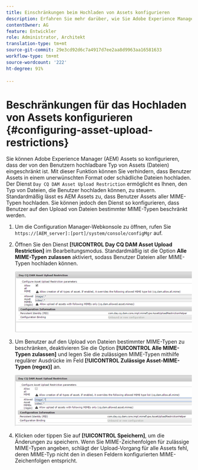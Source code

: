 ```yaml
---
title: Einschränkungen beim Hochladen von Assets konfigurieren
description: Erfahren Sie mehr darüber, wie Sie Adobe Experience Manager (AEM) Assets so konfigurieren können, dass der von den Benutzern hochladbare Typ von Assets (Dateien) eingeschränkt ist.
contentOwner: AG
feature: Entwickler
role: Administrator, Architekt
translation-type: tm+mt
source-git-commit: 29e3cd92d6c7a4917d7ee2aa8d9963aa16581633
workflow-type: tm+mt
source-wordcount: '222'
ht-degree: 91%

---
```



# Beschränkungen für das Hochladen von Assets konfigurieren {#configuring-asset-upload-restrictions}

Sie können Adobe Experience Manager (AEM) Assets so konfigurieren, dass der von den Benutzern hochladbare Typ von Assets (Dateien) eingeschränkt ist. Mit dieser Funktion können Sie verhindern, dass Benutzer Assets in einem unerwünschten Format oder schädliche Dateien hochladen. Der Dienst `Day CQ DAM Asset Upload Restriction` ermöglicht es Ihnen, den Typ von Dateien, die Benutzer hochladen können, zu steuern. Standardmäßig lässt es AEM Assets zu, dass Benutzer Assets aller MIME-Typen hochladen. Sie können jedoch den Dienst so konfigurieren, dass Benutzer auf den Upload von Dateien bestimmter MIME-Typen beschränkt werden.

1. Um die Configuration Manager-Webkonsole zu öffnen, rufen Sie `https://[AEM_server]:[port]/system/console/configMgr` auf.
1. Öffnen Sie den Dienst **[!UICONTROL Day CQ DAM Asset Upload Restriction]** im Bearbeitungsmodus. Standardmäßig ist die Option **Alle MIME-Typen zulassen** aktiviert, sodass Benutzer Dateien aller MIME-Typen hochladen können.

   ![chlimage_1-378](assets/chlimage_1-378.png)

1. Um Benutzer auf den Upload von Dateien bestimmter MIME-Typen zu beschränken, deaktivieren Sie die Option **[!UICONTROL Alle MIME-Typen zulassen]** und legen Sie die zulässigen MIME-Typen mithilfe regulärer Ausdrücke im Feld **[!UICONTROL Zulässige Asset-MIME-Typen (regex)]** an.

   ![chlimage_1-379](assets/chlimage_1-379.png)

1. Klicken oder tippen Sie auf **[!UICONTROL Speichern]**, um die Änderungen zu speichern. Wenn Sie MIME-Zeichenfolgen für zulässige MIME-Typen angeben, schlägt der Upload-Vorgang für alle Assets fehl, deren MIME-Typ nicht den in diesen Feldern konfigurierten MIME-Zeichenfolgen entspricht.
